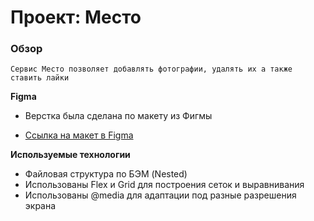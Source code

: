 # Проект: Место

### Обзор

    Cервис Место позволяет добавлять фотографии, удалять их а также ставить лайки


**Figma**

- Верстка была сделана по макету из Фигмы

* [Ссылка на макет в Figma](https://www.figma.com/file/2cn9N9jSkmxD84oJik7xL7/JavaScript.-Sprint-4?node-id=0%3A1)

**Используемые технологии**

- Файловая структура по БЭМ (Nested)
- Использованы Flex и Grid для построения сеток и выравнивания
- Использованы @media для адаптации под разные разрешения экрана




